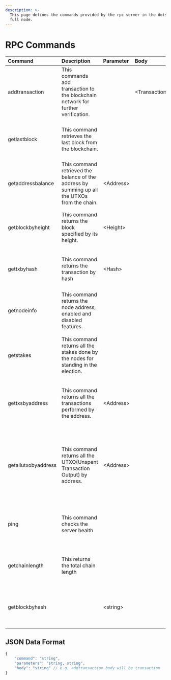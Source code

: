 ```yaml
---
description: >-
  This page defines the commands provided by the rpc server in the dotscoin-core
  full node.
---
```


# RPC Commands



<table>
  <thead>
    <tr>
      <th style="text-align:left">Command</th>
      <th style="text-align:left">Description</th>
      <th style="text-align:left">Parameter</th>
      <th style="text-align:left">Body</th>
      <th style="text-align:left">Response</th>
    </tr>
  </thead>
  <tbody>
    <tr>
      <td style="text-align:left">addtransaction</td>
      <td style="text-align:left">This commands add transaction to the blockchain network for further verification.</td>
      <td
      style="text-align:left"></td>
        <td style="text-align:left">&lt;Transaction&gt;</td>
        <td style="text-align:left">
          <p>{</p>
          <p>&quot;status
            <br />&quot; : &lt;ok|failed&gt;</p>
          <p>}</p>
        </td>
    </tr>
    <tr>
      <td style="text-align:left">getlastblock</td>
      <td style="text-align:left">This command retrieves the last block from the blockchain.</td>
      <td style="text-align:left"></td>
      <td style="text-align:left"></td>
      <td style="text-align:left">
        <p>{</p>
        <p>&quot;block&quot;: &lt;Block&gt;</p>
        <p>}</p>
      </td>
    </tr>
    <tr>
      <td style="text-align:left">getaddressbalance</td>
      <td style="text-align:left">This command retrieved the balance of the address by summing up all the
        UTXOs from the chain.</td>
      <td style="text-align:left">&lt;Address&gt;</td>
      <td style="text-align:left"></td>
      <td style="text-align:left">
        <p>{</p>
        <p>&quot;balance&quot;: &lt;int&gt;</p>
        <p>}</p>
      </td>
    </tr>
    <tr>
      <td style="text-align:left">getblockbyheight</td>
      <td style="text-align:left">This command returns the block specified by its height.</td>
      <td style="text-align:left">&lt;Height&gt;</td>
      <td style="text-align:left"></td>
      <td style="text-align:left">
        <p>{</p>
        <p>&quot;block&quot;: &lt;Block&gt;</p>
        <p>}</p>
      </td>
    </tr>
    <tr>
      <td style="text-align:left">gettxbyhash</td>
      <td style="text-align:left">This command returns the transaction by hash</td>
      <td style="text-align:left">&lt;Hash&gt;</td>
      <td style="text-align:left"></td>
      <td style="text-align:left">
        <p>{</p>
        <p>&quot;tx&quot;: &lt;Transaction&gt;</p>
        <p>}</p>
      </td>
    </tr>
    <tr>
      <td style="text-align:left">getnodeinfo</td>
      <td style="text-align:left">This command returns the node address, enabled and disabled features.</td>
      <td
      style="text-align:left"></td>
        <td style="text-align:left"></td>
        <td style="text-align:left">
          <p>{</p>
          <p>&quot;address&quot;: &lt;string&gt;</p>
          <p>}</p>
        </td>
    </tr>
    <tr>
      <td style="text-align:left">getstakes</td>
      <td style="text-align:left">This command returns all the stakes done by the nodes for standing in
        the election.</td>
      <td style="text-align:left"></td>
      <td style="text-align:left"></td>
      <td style="text-align:left">
        <p>{</p>
        <p>&lt;node_ip&gt;: &lt;stake_amount&gt;</p>
        <p>}</p>
      </td>
    </tr>
    <tr>
      <td style="text-align:left">gettxsbyaddress</td>
      <td style="text-align:left">This command returns all the transactions performed by the address.</td>
      <td
      style="text-align:left">&lt;Address&gt;</td>
        <td style="text-align:left"></td>
        <td style="text-align:left">
          <p>{</p>
          <p>&quot;txs&quot;: Array&lt;Transaction&gt;</p>
          <p>}</p>
        </td>
    </tr>
    <tr>
      <td style="text-align:left">getallutxobyaddress</td>
      <td style="text-align:left">This command returns all the UTXO(Unspent Transaction Output) by address.</td>
      <td
      style="text-align:left">&lt;Address&gt;</td>
        <td style="text-align:left"></td>
        <td style="text-align:left">
          <p>{</p>
          <p>&quot;utxos&quot;: Array&lt;{</p>
          <p>&quot;tx&quot;: &lt;hash&gt;,</p>
          <p>&quot;index&quot;: &lt;int&gt;</p>
          <p>}&gt;</p>
          <p>}</p>
        </td>
    </tr>
    <tr>
      <td style="text-align:left">ping</td>
      <td style="text-align:left">This command checks the server health</td>
      <td style="text-align:left"></td>
      <td style="text-align:left"></td>
      <td style="text-align:left">
        <p>{</p>
        <p>&quot;reply&quot;: &quot;pong&quot;</p>
        <p>}</p>
      </td>
    </tr>
    <tr>
      <td style="text-align:left">getchainlength</td>
      <td style="text-align:left">This returns the total chain length</td>
      <td style="text-align:left"></td>
      <td style="text-align:left"></td>
      <td style="text-align:left">
        <p>{</p>
        <p>&quot;length&quot;: &lt;int&gt;</p>
        <p>}</p>
      </td>
    </tr>
    <tr>
      <td style="text-align:left">getblockbyhash</td>
      <td style="text-align:left"></td>
      <td style="text-align:left">&lt;string&gt;</td>
      <td style="text-align:left"></td>
      <td style="text-align:left">
        <p>{</p>
        <p>&quot;block&quot;: &lt;Block&gt;</p>
        <p>}</p>
      </td>
    </tr>
  </tbody>
</table>

## JSON Data Format

```javascript
{
    "command": "string",
    "parameters": "string, string",
    "body": "string" // e.g. addtransaction body will be transaction
}
```



